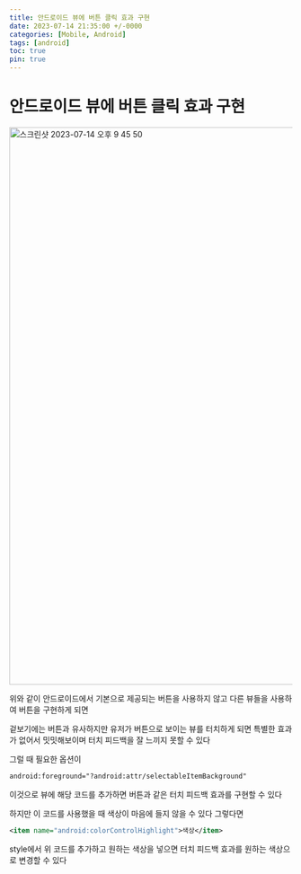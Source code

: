 ```yaml
---
title: 안드로이드 뷰에 버튼 클릭 효과 구현
date: 2023-07-14 21:35:00 +/-0000
categories: [Mobile, Android]
tags: [android]
toc: true
pin: true
---
```


# 안드로이드 뷰에 버튼 클릭 효과 구현

<img width="993" alt="스크린샷 2023-07-14 오후 9 45 50" src="https://github.com/JangWoojun/JangWoojun/assets/102157871/6ef89327-6f03-45d7-a6dd-d835c0c9d843">


위와 같이 안드로이드에서 기본으로 제공되는 버튼을 사용하지 않고 다른 뷰들을 사용하여
버튼을 구현하게 되면

겉보기에는 버튼과 유사하지만 유저가 버튼으로 보이는 뷰를 터치하게 되면
특별한 효과가 없어서 밋밋해보이며 터치 피드백을 잘 느끼지 못할 수 있다

그럴 때 필요한 옵션이 

~~~xml
android:foreground="?android:attr/selectableItemBackground"
~~~

이것으로 뷰에 해당 코드를 추가하면 버튼과 같은 터치 피드백 효과를 구현할 수 있다

하지만 이 코드를 사용했을 때 색상이 마음에 들지 않을 수 있다 그렇다면

~~~xml
<item name="android:colorControlHighlight">색상</item>
~~~

style에서 위 코드를 추가하고 원하는 색상을 넣으면 터치 피드백 효과를 원하는 색상으로 변경할 수 있다